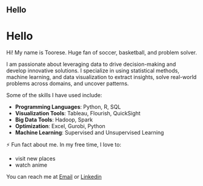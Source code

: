 ## Hello

# Hello

Hi! My name is Toorese. Huge fan of soccer, basketball, and problem solver.

I am passionate about leveraging data to drive decision-making and develop innovative solutions. I specialize in using statistical methods, machine learning, and data visualization to extract insights, solve real-world problems across domains, and uncover patterns.

Some of the skills I have used include:

- **Programming Languages**: Python, R, SQL    
- **Visualization Tools**: Tableau, Flourish, QuickSight
- **Big Data Tools**: Hadoop, Spark  
- **Optimization**: Excel, Gurobi, Python  
- **Machine Learning**: Supervised and Unsupervised Learning

⚡ Fun fact about me. In my free time, I love to:
 
- visit new places
- watch anime

You can reach me at [Email](toorese@gmail.com) or [Linkedin](linkedin.com/toorel)

